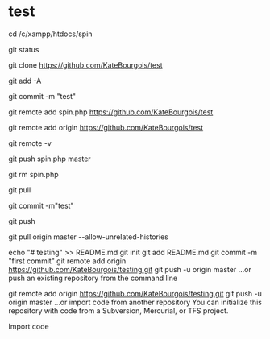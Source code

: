# test
 cd /c/xampp/htdocs/spin
 
git status

 git clone  https://github.com/KateBourgois/test


git add -A

git commit -m "test"



git remote add spin.php https://github.com/KateBourgois/test

git remote add origin https://github.com/KateBourgois/test


git remote -v

git push spin.php master

git rm spin.php

git pull

git commit -m"test"

git push



git pull origin master --allow-unrelated-histories


echo "# testing" >> README.md
git init
git add README.md
git commit -m "first commit"
git remote add origin https://github.com/KateBourgois/testing.git
git push -u origin master
…or push an existing repository from the command line

git remote add origin https://github.com/KateBourgois/testing.git
git push -u origin master
…or import code from another repository
You can initialize this repository with code from a Subversion, Mercurial, or TFS project.

Import code
